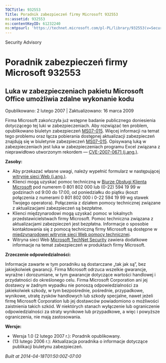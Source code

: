 ```yaml
---
TOCTitle: 932553
Title: Poradnik zabezpieczeń firmy Microsoft 932553
ms:assetid: 932553
ms:contentKeyID: 61232240
ms:mtpsurl: 'https://technet.microsoft.com/pl-PL/library/932553(v=Security.10)'
---
```


Security Advisory

Poradnik zabezpieczeń firmy Microsoft 932553
============================================

Luka w zabezpieczeniach pakietu Microsoft Office umożliwia zdalne wykonanie kodu
--------------------------------------------------------------------------------

Opublikowano: 2 lutego 2007 | Zaktualizowano: 16 marca 2009

Firma Microsoft zakończyła już wstępne badanie publicznego doniesienia dotyczącego tej luki w zabezpieczeniach. Aby rozwiązać ten problem, opublikowano biuletyn zabezpieczeń [MS07-015](http://technet.microsoft.com/security/bulletin/ms07-015). Więcej informacji na temat tego problemu oraz łącza pobierania dostępnej aktualizacji zabezpieczeń znajdują się w biuletynie zabezpieczeń [MS07-015](http://technet.microsoft.com/security/bulletin/ms07-015). Opisywaną luką w zabezpieczeniach jest luka w zabezpieczeniach programu Excel związana z nieprawidłowo utworzonym rekordem — [CVE-2007-0671 (j.ang.)](http://www.cve.mitre.org/cgi-bin/cvename.cgi?name=cve-2007-0671).

**Zasoby:**

-   Aby przekazać własne uwagi, należy wypełnić formularz w następującej [witrynie sieci Web (j.ang.)](https://support.microsoft.com/common/survey.aspx?scid=sw;en;1257&amp;showpage=1&amp;ws=technet&amp;sd=tech).
-   Klienci mogą uzyskać pomoc techniczną w [Biurze Obsługi Klienta Microsoft](http://support.microsoft.com/contactus/?ws=support) pod numerem 0 801 802 000 lub (0-22) 594 19 99 w godzinach od 9:00 do 17:00, od poniedziałku do piątku (koszt połączenia z numerami 0 801 802 000 i 0-22 594 19 99 wg stawek Twojego operatora). Połączenia z działem pomocy technicznej związane z aktualizacjami zabezpieczeń są bezpłatne.
-   Klienci międzynarodowi mogą uzyskać pomoc w lokalnych przedstawicielstwach firmy Microsoft. Pomoc techniczna związana z aktualizacjami zabezpieczeń jest bezpłatna. Informacje o sposobie kontaktowania się z pomocą techniczną firmy Microsoft są dostępne w [międzynarodowej witrynie sieci Web pomocy technicznej](http://go.microsoft.com/fwlink/?linkid=21155).
-   Witryna sieci Web [Microsoft TechNet Security](http://www.microsoft.com/poland/technet/security/) zawiera dodatkowe informacje na temat zabezpieczeń w produktach firmy Microsoft.

**Zrzeczenie odpowiedzialności:**

Informacje zawarte w tym poradniku są dostarczane „tak jak są”, bez jakiejkolwiek gwarancji. Firma Microsoft odrzuca wszelkie gwarancje, wyraźne i dorozumiane, w tym gwarancje dotyczące wartości handlowej i przydatności do określonego celu. Firma Microsoft Corporation ani jej dostawcy w żadnym wypadku nie ponoszą odpowiedzialności za jakiekolwiek szkody, w tym bezpośrednie, pośrednie, przypadkowe, wynikowe, utratę zysków handlowych lub szkody specjalne, nawet jeżeli firmę Microsoft Corporation lub jej dostawców powiadomiono o możliwości zaistnienia takich szkód. W niektórych stanach wyłączenie lub ograniczenie odpowiedzialności za straty wynikowe lub przypadkowe, a więc i powyższe ograniczenia, nie mają zastosowania.

**Wersje:**

-   Wersja 1.0 (2 lutego 2007 r.): Poradnik opublikowany.
-   (13 lutego 2006 r.): Aktualizacja poradnika o informacje dotyczące publikacji biuletynu zabezpieczeń.

*Built at 2014-04-18T01:50:00Z-07:00*
